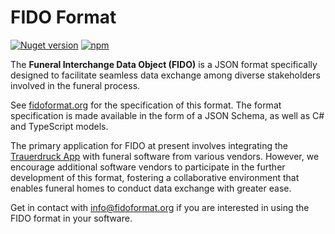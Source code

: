 # FIDO Format

[![Nuget version](https://img.shields.io/nuget/v/Fido?label=nuget%20version&logo=nuget&style=flat-square)](https://www.nuget.org/packages/Fido/)
[![npm](https://img.shields.io/npm/v/%40xenoage%2Ffido)](https://www.npmjs.com/package/@xenoage/fido)

The __Funeral Interchange Data Object (FIDO)__ is a JSON format specifically designed to facilitate seamless data exchange among diverse stakeholders involved in the funeral process.

See [fidoformat.org](https://www.fidoformat.org) for the specification of this format. The format specification is made available in the form of a JSON Schema, as well as C# and TypeScript models.

The primary application for FIDO at present involves integrating the [Trauerdruck App](https://www.trauerdruck.app) with funeral software from various vendors. However, we encourage additional software vendors to participate in the further development of this format, fostering a collaborative environment that enables funeral homes to conduct data exchange with greater ease.

Get in contact with info@fidoformat.org if you are interested in using the FIDO format in your software.
